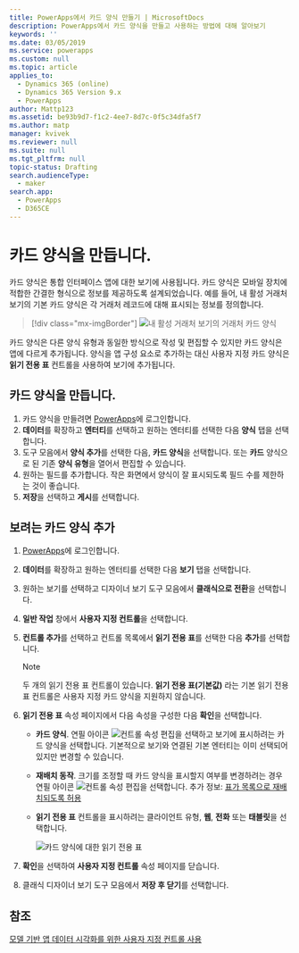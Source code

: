 ```yaml
---
title: PowerApps에서 카드 양식 만들기 | MicrosoftDocs
description: PowerApps에서 카드 양식을 만들고 사용하는 방법에 대해 알아보기
keywords: ''
ms.date: 03/05/2019
ms.service: powerapps
ms.custom: null
ms.topic: article
applies_to:
  - Dynamics 365 (online)
  - Dynamics 365 Version 9.x
  - PowerApps
author: Mattp123
ms.assetid: be93b9d7-f1c2-4ee7-8d7c-0f5c34dfa5f7
ms.author: matp
manager: kvivek
ms.reviewer: null
ms.suite: null
ms.tgt_pltfrm: null
topic-status: Drafting
search.audienceType:
  - maker
search.app:
  - PowerApps
  - D365CE
---
```

# <a name="create-a-card-form"></a>카드 양식을 만듭니다.
카드 양식은 통합 인터페이스 앱에 대한 보기에 사용됩니다. 카드 양식은 모바일 장치에 적합한 간결한 형식으로 정보를 제공하도록 설계되었습니다. 예를 들어, 내 활성 거래처 보기의 기본 카드 양식은 각 거래처 레코드에 대해 표시되는 정보를 정의합니다. 

> [!div class="mx-imgBorder"] 
> ![](media/account-cardform-for-myactiveaccounts-view.png "내 활성 거래처 보기의 거래처 카드 양식")

카드 양식은 다른 양식 유형과 동일한 방식으로 작성 및 편집할 수 있지만 카드 양식은 앱에 다르게 추가됩니다. 양식을 앱 구성 요소로 추가하는 대신 사용자 지정 카드 양식은 **읽기 전용 표** 컨트롤을 사용하여 보기에 추가됩니다. 

## <a name="create-a-card-form"></a>카드 양식을 만듭니다.
1. 카드 양식을 만들려면 [PowerApps](https://web.powerapps.com/?utm_source=padocs&utm_medium=linkinadoc&utm_campaign=referralsfromdoc)에 로그인합니다. 
2. **데이터**를 확장하고 **엔터티**를 선택하고 원하는 엔터티를 선택한 다음 **양식** 탭을 선택합니다.
3. 도구 모음에서 **양식 추가**를 선택한 다음, **카드 양식**을 선택합니다. 또는 **카드** 양식으로 된 기존 **양식 유형**을 열어서 편집할 수 있습니다.
4. 원하는 필드를 추가합니다. 작은 화면에서 양식이 잘 표시되도록 필드 수를 제한하는 것이 좋습니다. 
5. **저장**을 선택하고 **게시**를 선택합니다. 

## <a name="add-a-card-form-to-a-view"></a>보려는 카드 양식 추가 
1. [PowerApps](https://web.powerapps.com/?utm_source=padocs&utm_medium=linkinadoc&utm_campaign=referralsfromdoc)에 로그인합니다.
2. **데이터**를 확장하고 원하는 엔터티를 선택한 다음 **보기** 탭을 선택합니다.
3. 원하는 보기를 선택하고 디자이너 보기 도구 모음에서 **클래식으로 전환**을 선택합니다.
4. **일반 작업** 창에서 **사용자 지정 컨트롤**을 선택합니다.
5. **컨트롤 추가**를 선택하고 컨트롤 목록에서 **읽기 전용 표**를 선택한 다음 **추가**를 선택합니다.

   > [!NOTE]
   > 두 개의 읽기 전용 표 컨트롤이 있습니다. **읽기 전용 표(기본값)** 라는 기본 읽기 전용 표 컨트롤은 사용자 지정 카드 양식을 지원하지 않습니다. 

6. **읽기 전용 표** 속성 페이지에서 다음 속성을 구성한 다음 **확인**을 선택합니다. 
   - **카드 양식**. 연필 아이콘 ![컨트롤 속성 편집](media/ccf-pencil-icon.png)을 선택하고 보기에 표시하려는 카드 양식을 선택합니다. 기본적으로 보기와 연결된 기본 엔터티는 이미 선택되어 있지만 변경할 수 있습니다. 
   - **재배치 동작**. 크기를 조정할 때 카드 양식을 표시할지 여부를 변경하려는 경우 연필 아이콘 ![컨트롤 속성 편집](media/ccf-pencil-icon.png)을 선택합니다. 추가 정보: [표가 목록으로 재배치되도록 허용](specify-properties-for-unified-interface-apps.md#allow-grid-to-reflow-into-list)  
   - **읽기 전용 표** 컨트롤을 표시하려는 클라이언트 유형, **웹**, **전화** 또는 **태블릿**을 선택합니다.

     ![카드 양식에 대한 읽기 전용 표](media/read-only-grid-for-cardform.png)

7. **확인**을 선택하여 **사용자 지정 컨트롤** 속성 페이지를 닫습니다. 
8. 클래식 디자이너 보기 도구 모음에서 **저장 후 닫기**를 선택합니다. 

## <a name="see-also"></a>참조
[모델 기반 앱 데이터 시각화를 위한 사용자 지정 컨트롤 사용](use-custom-controls-data-visualizations.md)



